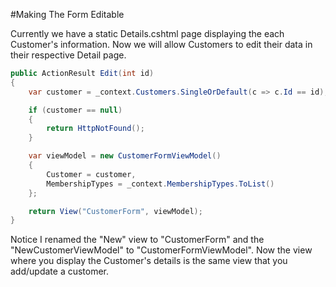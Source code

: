 #Making The Form Editable

Currently we have a static Details.cshtml page displaying the each Customer's information. Now we will allow Customers to edit their data in their respective Detail page.

```cs
public ActionResult Edit(int id)
{
    var customer = _context.Customers.SingleOrDefault(c => c.Id == id);

    if (customer == null)
    {
        return HttpNotFound();
    }

    var viewModel = new CustomerFormViewModel()
    {
        Customer = customer,
        MembershipTypes = _context.MembershipTypes.ToList()
    };

    return View("CustomerForm", viewModel);
}
```

Notice I renamed the "New" view to "CustomerForm" and the "NewCustomerViewModel" to "CustomerFormViewModel". Now the view where you display the Customer's details is the same view that you add/update a customer.
